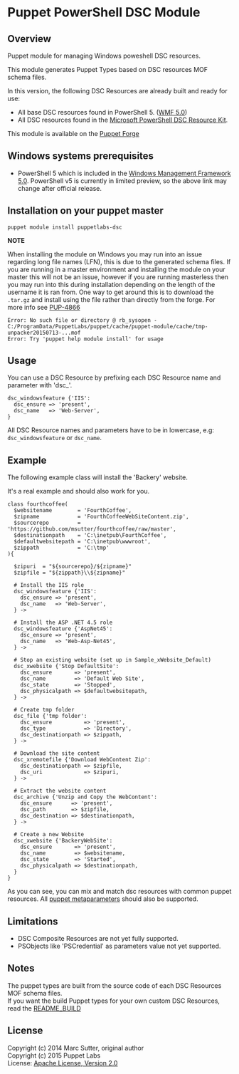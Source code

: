 Puppet PowerShell DSC Module
============================

## Overview

Puppet module for managing Windows poweshell DSC resources.

This module generates Puppet Types based on DSC resources MOF schema files.

In this version, the following DSC Resources are already built and ready for use:
- All base DSC resources found in PowerShell 5. ([WMF 5.0](https://www.microsoft.com/en-us/download/details.aspx?id=46889))
- All DSC resources found in the [Microsoft PowerShell DSC Resource Kit](https://github.com/powershell/DSCResources).

This module is available on the [Puppet Forge](https://forge.puppetlabs.com/puppetlabs/dsc)

## Windows systems prerequisites

 - PowerShell 5 which is included in the [Windows Management Framework 5.0](https://www.microsoft.com/en-us/download/details.aspx?id=46889). PowerShell v5 is currently in limited preview, so the above link may change after official release.

## Installation on your puppet master

~~~
puppet module install puppetlabs-dsc
~~~

**NOTE**

When installing the module on Windows you may run into an issue regarding long file names (LFN), this is due to the generated schema files. If you are running in a master environment and installing the module on your master this will not be an issue, however if you are running masterless then you may run into this during installation depending on the length of the username it is ran from.  One way to get around this is to download the `.tar.gz` and install using the file rather than directly from the forge. For more info see [PUP-4866](https://tickets.puppetlabs.com/browse/PUP-4866)

~~~
Error: No such file or directory @ rb_sysopen - C:/ProgramData/PuppetLabs/puppet/cache/puppet-module/cache/tmp-unpacker20150713-...mof
Error: Try 'puppet help module install' for usage
~~~

## Usage

You can use a DSC Resource by prefixing each DSC Resource name and parameter with 'dsc_'.

~~~puppet
dsc_windowsfeature {'IIS':
  dsc_ensure => 'present',
  dsc_name   => 'Web-Server',
}
~~~

All DSC Resource names and parameters have to be in lowercase, e.g: `dsc_windowsfeature` or `dsc_name`.

## Example

The following example class will install the 'Backery' website.

It's a real example and should also work for you.

~~~puppet
class fourthcoffee(
  $websitename        = 'FourthCoffee',
  $zipname            = 'FourthCoffeeWebSiteContent.zip',
  $sourcerepo         = 'https://github.com/msutter/fourthcoffee/raw/master',
  $destinationpath    = 'C:\inetpub\FourthCoffee',
  $defaultwebsitepath = 'C:\inetpub\wwwroot',
  $zippath            = 'C:\tmp'
){

  $zipuri  = "${sourcerepo}/${zipname}"
  $zipfile = "${zippath}\\${zipname}"

  # Install the IIS role
  dsc_windowsfeature {'IIS':
    dsc_ensure => 'present',
    dsc_name   => 'Web-Server',
  } ->

  # Install the ASP .NET 4.5 role
  dsc_windowsfeature {'AspNet45':
    dsc_ensure => 'present',
    dsc_name   => 'Web-Asp-Net45',
  } ->

  # Stop an existing website (set up in Sample_xWebsite_Default)
  dsc_xwebsite {'Stop DefaultSite':
    dsc_ensure       => 'present',
    dsc_name         => 'Default Web Site',
    dsc_state        => 'Stopped',
    dsc_physicalpath => $defaultwebsitepath,
  } ->

  # Create tmp folder
  dsc_file {'tmp folder':
    dsc_ensure          => 'present',
    dsc_type            => 'Directory',
    dsc_destinationpath => $zippath,
  } ->

  # Download the site content
  dsc_xremotefile {'Download WebContent Zip':
    dsc_destinationpath => $zipfile,
    dsc_uri             => $zipuri,
  } ->

  # Extract the website content 
  dsc_archive {'Unzip and Copy the WebContent':
    dsc_ensure      => 'present',
    dsc_path        => $zipfile,
    dsc_destination => $destinationpath,
  } ->

  # Create a new Website
  dsc_xwebsite {'BackeryWebSite':
    dsc_ensure       => 'present',
    dsc_name         => $websitename,
    dsc_state        => 'Started',
    dsc_physicalpath => $destinationpath,
  }
}
~~~

As you can see, you can mix and match dsc resources with common puppet resources.
All [puppet metaparameters](https://docs.puppetlabs.com/references/latest/metaparameter.html) should also be supported.

## Limitations

- DSC Composite Resources are not yet fully supported.
- PSObjects like 'PSCredential' as parameters value not yet supported.

## Notes

The puppet types are built from the source code of each DSC Resources MOF schema files.  
If you want the build Puppet types for your own custom DSC Resources, read the [README_BUILD](README_BUILD.md)

## License

Copyright (c) 2014 Marc Sutter, original author  
Copyright (c) 2015 Puppet Labs  
License: [Apache License, Version 2.0](https://github.com/puppetlabs/puppetlabs-dsc/blob/master/LICENSE)
